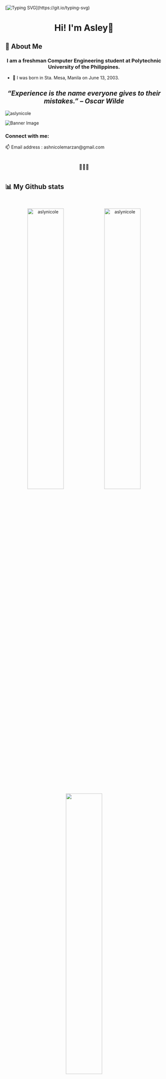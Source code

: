 [![Typing SVG](https://readme-typing-svg.herokuapp.com?size=24&width=600&lines=Welcome+To+Asley's+GitHub+Profile!)](https://git.io/typing-svg)
<h1 align="center">Hi! I'm Asley👋 </h1>
<h2 align='left'>🚀 About Me
</h2>
<h3 align="center">I am a freshman Computer Engineering student at Polytechnic University of the Philippines.
</h3>

 - 🔮 I was born in Sta. Mesa, Manila on June 13, 2003.
<h2 align='center'><i> “Experience is the name everyone gives to their mistakes.” – Oscar Wilde </i></h1>
<p align="left"> <img src="https://komarev.com/ghpvc/?username=aslynicole&label=Profile%20views&color=471363&style=flat" alt="aslynicole" /> </p>

![Banner Image](https://github.com/aslynicole/aslynicole/blob/main/S.png)
<br>
<p align="left"> 
<h3 align="left">Connect with me:</h3>
📫 Email address :   ashnicolemarzan@gmail.com
<h1 align="center"></h1>
<h3 align="center">💜💜💜</h3>
<h1 align="center"></h1> 
</p>

<h2 align='left'>📊 My Github stats <br> </h2>
<br>
<p align="center">
  <img width="48%" src="https://github-readme-stats.vercel.app/api?username=aslynicole&show_icons=true&theme=radical" alt="aslynicole"/>
  <img width="48%" src="https://github-readme-streak-stats.herokuapp.com/?user=aslynicole&theme=radical" alt="aslynicole" />
  <img width="48%" src="https://github-readme-stats.vercel.app/api/top-langs/?username=aslynicole&theme=tokyonight" />
</p>

</p>
<p><img align="center">
  <h2 align='center'>⚡️<i>Stay awesome!</i>⚡️</h2>
  <image width="99%" src="https://activity-graph.herokuapp.com/graph?username=aslynicole&theme=react-dark" alt="aslynicole" />
  <img src="https://raw.githubusercontent.com/bornmay/bornmay/Update/svg/Bottom.svg" alt="Github Stats" />
</p>
